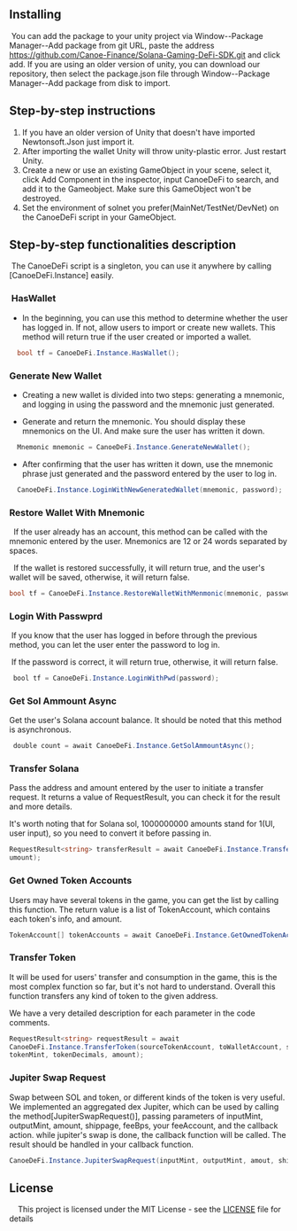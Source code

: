 ## Installing
 You can add the package to your unity project via Window--Package Manager--Add package from git URL, paste the address https://github.com/Canoe-Finance/Solana-Gaming-DeFi-SDK.git and click add.
If you are using an older version of unity, you can download our repository, then select the package.json file through Window--Package Manager--Add package from disk to import.


## Step-by-step instructions
1. If you have an older version of Unity that doesn't have imported Newtonsoft.Json just import it.
2. After importing the wallet Unity will throw unity-plastic error. Just restart Unity.
3. Create a new or use an existing GameObject in your scene, select it, click Add Component in the inspector, input CanoeDeFi to search, and add it to the Gameobject. Make sure this GameObject won't be destroyed.
4. Set the environment of solnet you prefer(MainNet/TestNet/DevNet) on the CanoeDeFi script in your GameObject.

## Step-by-step functionalities description
 The CanoeDeFi script is a singleton, you can use it anywhere by calling [CanoeDeFi.Instance] easily.

###  HasWallet
- In the beginning, you can use this method to determine whether the user has logged in. If not, allow users to import or create new wallets. This method will return true if the user created or imported a wallet.
```C#
  bool tf = CanoeDeFi.Instance.HasWallet();
```
### Generate New Wallet
- Creating a new wallet is divided into two steps: generating a mnemonic, and logging in using the password and the mnemonic just generated.
* Generate and return the mnemonic. You should display these mnemonics on the UI. And make sure the user has written it down.
```C#
  Mnemonic mnemonic = CanoeDeFi.Instance.GenerateNewWallet();
```
* After confirming that the user has written it down, use the mnemonic phrase just generated and the password entered by the user to log in.
```C#
  CanoeDeFi.Instance.LoginWithNewGeneratedWallet(mnemonic, password);
```
### Restore Wallet With Mnemonic
  If the user already has an account, this method can be called with the mnemonic entered by the user. Mnemonics are 12 or 24 words separated by spaces.

  If the wallet is restored successfully, it will return true, and the user's wallet will be saved, otherwise, it will return false.
```C#
bool tf = CanoeDeFi.Instance.RestoreWalletWithMenmonic(mnemonic, password);
```
###  Login With Passwprd
 If you know that the user has logged in before through the previous method, you can let the user enter the password to log in.

 If the password is correct, it will return true, otherwise, it will return false.
```C#
 bool tf = CanoeDeFi.Instance.LoginWithPwd(password);
```
### Get Sol Ammount Async
Get the user's Solana account balance. It should be noted that this method is asynchronous.
```C#
 double count = await CanoeDeFi.Instance.GetSolAmmountAsync();
```
### Transfer Solana
Pass the address and amount entered by the user to initiate a transfer request. It returns a value of RequestResult<T>, you can check it for the result and more details.

It's worth noting that for Solana sol, 1000000000 amounts stand for 1(UI, user input), so you need to convert it before passing in.
```C#
RequestResult<string> transferResult = await CanoeDeFi.Instance.TransferSol(toPublicKey, 
umount);
```
### Get Owned Token Accounts
Users may have several tokens in the game, you can get the list by calling this function.
The return value is a list of TokenAccount, which contains each token's info, and amount.
```C#
TokenAccount[] tokenAccounts = await CanoeDeFi.Instance.GetOwnedTokenAccounts();
```
### Transfer Token
It will be used for users' transfer and consumption in the game, this is the most complex function so far, but it's not hard to understand. Overall this function transfers any kind of token to the given address.

We have a very detailed description for each parameter in the code comments.

```C#
RequestResult<string> requestResult = await 
CanoeDeFi.Instance.TransferToken(sourceTokenAccount, toWalletAccount, sourceAccountOwner, 
tokenMint, tokenDecimals, amount);
```
### Jupiter Swap Request
Swap between SOL and token, or different kinds of the token is very useful. We implemented an aggregated dex Jupiter, which can be used by calling the method[JupiterSwapRequest()], passing parameters of inputMint, outputMint, amount, shippage, feeBps, your feeAccount, and the callback action. while jupiter's swap is done, the callback function will be called. The result should be handled in your callback function.
```C#
CanoeDeFi.Instance.JupiterSwapRequest(inputMint, outputMint, amout, shippage, feeBps, feeAccount, callbackAction<RequestResult<string>>);
```
## License

    This project is licensed under the MIT License - see the [LICENSE](https://github.com/bmresearch/Solnet/blob/master/LICENSE) file for details
<!--     ![Twitter Follow](https://img.shields.io/twitter/follow/) -->
